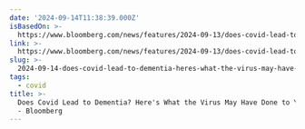 ```yaml
---
date: '2024-09-14T11:38:39.000Z'
isBasedOn: >-
  https://www.bloomberg.com/news/features/2024-09-13/does-covid-lead-to-dementia-here-s-what-the-virus-may-have-done-to-your-brain
link: >-
  https://www.bloomberg.com/news/features/2024-09-13/does-covid-lead-to-dementia-here-s-what-the-virus-may-have-done-to-your-brain
slug: >-
  2024-09-14-does-covid-lead-to-dementia-heres-what-the-virus-may-have-done-to-your-brain-bloomberg
tags:
  - covid
title: >-
  Does Covid Lead to Dementia? Here's What the Virus May Have Done to Your Brain
  - Bloomberg
---
```

 
